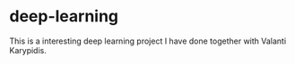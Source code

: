 # deep-learning
This is a interesting deep learning project I have done together with Valanti Karypidis. 
